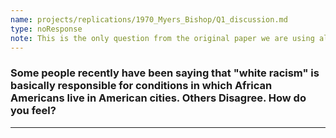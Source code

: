 ```yaml
---
name: projects/replications/1970_Myers_Bishop/Q1_discussion.md
type: noResponse
note: This is the only question from the original paper we are using almost verbatim. We have redone the response options.
---
```


### Some people recently have been saying that "white racism" is basically responsible for conditions in which African Americans live in American cities. Others Disagree. How do you feel?

---
